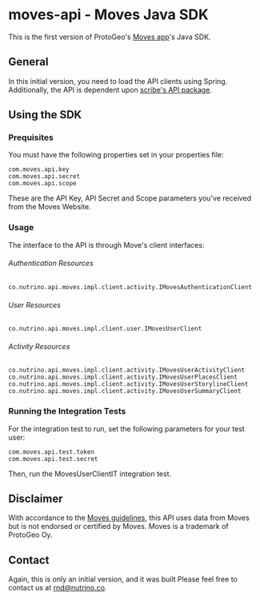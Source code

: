 # moves-api - Moves Java SDK


This is the first version of ProtoGeo's [Moves app](http://www.moves-app.com)'s Java SDK.


## General

In this initial version, you need to load the API clients using Spring.
Additionally, the API is dependent upon [scribe's API package](https://github.com/fernandezpablo85/scribe-java "Scribe on Github").


## Using the SDK

### Prequisites
 You must have the following properties set in your properties file:

    com.moves.api.key
    com.moves.api.secret
    com.moves.api.scope

These are the API Key, API Secret and Scope parameters you've received from the Moves Website.


### Usage

The interface to the API is through Move's client interfaces:

###### Authentication Resources

    co.nutrino.api.moves.impl.client.activity.IMovesAuthenticationClient


###### User Resources

    co.nutrino.api.moves.impl.client.user.IMovesUserClient


###### Activity Resources

    co.nutrino.api.moves.impl.client.activity.IMovesUserActivityClient
    co.nutrino.api.moves.impl.client.activity.IMovesUserPlacesClient
    co.nutrino.api.moves.impl.client.activity.IMovesUserStorylineClient
    co.nutrino.api.moves.impl.client.activity.IMovesUserSummaryClient


### Running the Integration Tests

For the integration test to run, set the following parameters for your test user:

    com.moves.api.test.token
    com.moves.api.test.secret

Then, run the MovesUserClientIT integration test.


## Disclaimer

With accordance to the [Moves guidelines](https://dev.moves-app.com/docs/brand_guidelines, "Disclaimer"), this API uses data from Moves but is not endorsed or certified by Moves. 
Moves is a trademark of ProtoGeo Oy.


## Contact

Again, this is only an initial version, and it was built 
Please feel free to contact us at [rnd@nutrino.co](mailto:rnd@nutrino.co).